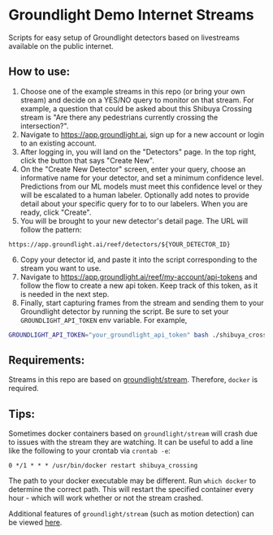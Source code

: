 # Groundlight Demo Internet Streams
Scripts for easy setup of Groundlight detectors based on livestreams available on the public internet.

## How to use:
1. Choose one of the example streams in this repo (or bring your own stream) and decide on a YES/NO
    query to monitor on that stream. For example, a question that could be asked about this
    Shibuya Crossing stream is "Are there any pedestrians currently crossing the intersection?".
2. Navigate to https://app.groundlight.ai, sign up for a new account or login to an existing account.
3. After logging in, you will land on the "Detectors" page. In the top right, click the button that
   says "Create New".
4. On the "Create New Detector" screen, enter your query, choose an informative name for your detector,
    and set a minimum confidence level. Predictions from our ML models must meet this confidence level
    or they will be escalated to a human labeler. Optionally add notes to provide detail about your specific query for to to our labelers. When you are ready, click "Create".
5. You will be brought to your new detector's detail page. The URL will follow the pattern:
```
https://app.groundlight.ai/reef/detectors/${YOUR_DETECTOR_ID}
```
6. Copy your detector id, and paste it into the script corresponding to the stream you want to use.
7. Navigate to https://app.groundlight.ai/reef/my-account/api-tokens and follow the flow to create
    a new api token. Keep track of this token, as it is needed in the next step.
8. Finally, start capturing frames from the stream and sending them to your Groundlight detector by
    running the script. Be sure to set your `GROUNDLIGHT_API_TOKEN` env variable. For example,
```bash
GROUNDLIGHT_API_TOKEN="your_groundlight_api_token" bash ./shibuya_crossing.sh
```

## Requirements:
Streams in this repo are based on [groundlight/stream](https://github.com/groundlight/stream).
Therefore, `docker` is required.

## Tips:
Sometimes docker containers based on `groundlight/stream` will crash due to issues with the stream they are watching. It can be useful to add
a line like the following to your crontab via `crontab -e`:
```
0 */1 * * * /usr/bin/docker restart shibuya_crossing
```
The path to your docker executable may be different. Run `which docker` to determine the correct path. This will restart the specified container every hour - which will work whether or not the stream crashed.

Additional features of `groundlight/stream` (such as motion detection) can be viewed [here](https://github.com/groundlight/stream#useage).